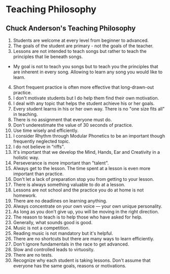 # Teaching Philosophy

## Chuck Anderson's Teaching Philosophy

1) Students are welcome at every level from beginner to advanced.
2) The goals of the student are primary - not the goals of the teacher.
3) Lessons are not intended to teach songs but rather to teach the principles that lie beneath songs.

- My goal is not to teach you songs but to teach you the principles that are inherent in every song. Allowing to learn any song you would like to learn.

4) Short frequent practice is often more effective that long-drawn-out practice.
5) I don't motivate students but I do help them find their own motivation.
6) I deal with any topic that helps the student achieve his or her goals.
7) Every student learns in his or her own way. There is no "one size fits all" in teaching.
8) There is no assignment that everyone must do.
9) Don't underestimate the value of 30 seconds of practice.
10) Use time wisely and efficiently.
11) I consider Rhythm through Modular Phonetics to be an important though frequently neglected topic.
12) I do not believe in <q>riffs</q>.
13) It's important that we develop the Mind, Hands, Ear and Creativity in a holistic way.
14) Perseverance is more important than "talent".
15) Always get to the lesson. The time spent at a lesson is even more important than practice.
16) Don't let a lack of preparation stop you from getting to your lesson.
17) There is always something valuable to do at a lesson.
18) Lessons are not school and the practice you do at home is not homework.
19) There are no deadlines on learning anything.
20) Always concentrate on your own voice &mdash; your own unique personality.
21) As long as you don't give up, you will be moving in the right direction.
22) The reason to teach is to help those who have asked for help.
23) Generally, what sounds good is good.
24) Music is not a competition.
25) Reading music is not mandatory but it's helpful.
26) There are no shortcuts but there are many ways to learn efficiently.
27) Don't ignore fundamentals in the race to get advanced.
28) Slow and controlled leads to virtuosity.
29) There are no tests.
30) Recognize why each student is taking lessons. Don't assume that everyone has the same goals, reasons or motivations.
